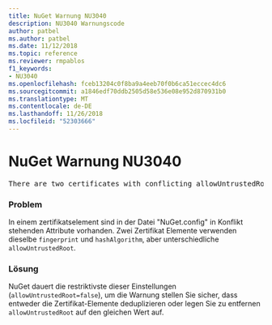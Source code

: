 ```yaml
---
title: NuGet Warnung NU3040
description: NU3040 Warnungscode
author: patbel
ms.author: patbel
ms.date: 11/12/2018
ms.topic: reference
ms.reviewer: rmpablos
f1_keywords:
- NU3040
ms.openlocfilehash: fceb13204c0f8ba9a4eeb70f0b6ca51eccec4dc6
ms.sourcegitcommit: a1846edf70ddb2505d58e536e08e952d870931b0
ms.translationtype: MT
ms.contentlocale: de-DE
ms.lasthandoff: 11/26/2018
ms.locfileid: "52303666"
---
```

# <a name="nuget-warning-nu3040"></a>NuGet Warnung NU3040

<pre>There are two certificates with conflicting allowUntrustedRoot attributes in the computed settings. The allowUntrustedRoot attribute is going to be set to false. Certificate: SHA256-3F9001EA83C560D712C24CF213C3D312CB3BFF51EE89435D3430BD06B5D0EECE</pre>

### <a name="issue"></a>Problem

In einem zertifikatselement sind in der Datei "NuGet.config" in Konflikt stehenden Attribute vorhanden. Zwei Zertifikat Elemente verwenden dieselbe `fingerprint` und `hashAlgorithm`, aber unterschiedliche `allowUntrustedRoot`.

### <a name="solution"></a>Lösung

NuGet dauert die restriktivste dieser Einstellungen (`allowUntrustedRoot=false`), um die Warnung stellen Sie sicher, dass entweder die Zertifikat-Elemente deduplizieren oder legen Sie zu entfernen `allowUntrustedRoot` auf den gleichen Wert auf.